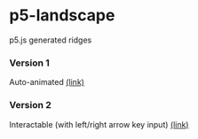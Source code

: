 # p5-landscape
p5.js generated ridges

### Version 1
Auto-animated [(link)](http://haleyparkdesign.github.io/p5-landscape/ver1)

### Version 2
Interactable (with left/right arrow key input)
[(link)](http://haleyparkdesign.github.io/p5-landscape/ver2)

